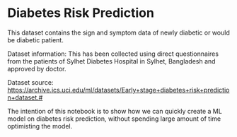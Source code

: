 # Diabetes Risk Prediction
This dataset contains the sign and symptom data of newly diabetic or would be diabetic patient.

Dataset information: This has been collected using direct questionnaires from the patients of Sylhet Diabetes Hospital in Sylhet, Bangladesh and approved by doctor.

Dataset source: https://archive.ics.uci.edu/ml/datasets/Early+stage+diabetes+risk+prediction+dataset.#

The intention of this notebook is to show how we can quickly create a ML model on diabetes risk prediction, without spending large amount of time optimisting the model.
